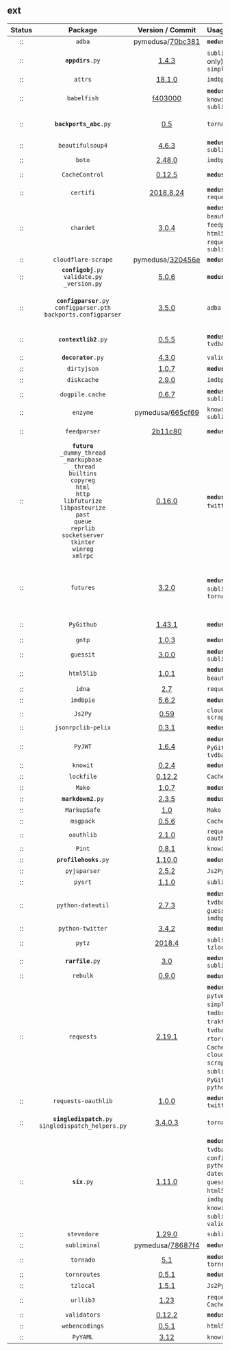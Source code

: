 ## ext
 Status  |  Package  |  Version / Commit  | Usage | Notes
:------: | :-------: | :----------------: | :---- | :----
:: | `adba` | pymedusa/[70bc381](https://github.com/pymedusa/adba/tree/70bc381a75e20e1813c848c1edb7c6f16987397e) | **`medusa`** | -
:: | <code><b>appdirs</b>.py</code> | [1.4.3](https://pypi.org/project/appdirs/1.4.3/) | `subliminal` (cli only), `simpleanidb` | -
:: | `attrs` | [18.1.0](https://pypi.org/project/attrs/18.1.0/) | `imdbpie` | Module: `attr`
:: | `babelfish` | [f403000](https://github.com/Diaoul/babelfish/tree/f403000dd63092cfaaae80be9f309fd85c7f20c9) | **`medusa`**, `guessit`, `knowit`, `subliminal` | -
:: | <code><b>backports_abc</b>.py</code> | [0.5](https://pypi.org/project/backports_abc/0.5/) | `tornado` | Markers: `python_version < '3.5'`
:: | `beautifulsoup4` | [4.6.3](https://pypi.org/project/beautifulsoup4/4.6.3/) | **`medusa`**, `subliminal` | Module: `bs4`
:: | `boto` | [2.48.0](https://pypi.org/project/boto/2.48.0/) | `imdbpie` | -
:: | `CacheControl` | [0.12.5](https://pypi.org/project/CacheControl/0.12.5/) | **`medusa`** | Module: `cachecontrol`
:: | `certifi` | [2018.8.24](https://pypi.org/project/certifi/2018.8.24/) | **`medusa`**, `traktor`, `requests` | -
:: | `chardet` | [3.0.4](https://pypi.org/project/chardet/3.0.4/) | **`medusa`**, `beautifulsoup4`, `feedparser`, `html5lib`, `pysrt`, `requests`, `subliminal` | -
:: | `cloudflare-scrape` | pymedusa/[320456e](https://github.com/pymedusa/cloudflare-scrape/tree/320456e8b28cedb807363a7a892b1379db843f66) | **`medusa`** | Module: `cfscrape`
:: | <code><b>configobj</b>.py</code><br>`validate.py`<br>`_version.py` | [5.0.6](https://pypi.org/project/configobj/5.0.6/) | **`medusa`** | -
:: | <code><b>configparser</b>.py</code><br>`configparser.pth`<br>`backports.configparser` | [3.5.0](https://pypi.org/project/configparser/3.5.0/) | `adba` | `configparser.pth` was renamed from `configparser-3.5.0-py2.7-nspkg.pth`
:: | <code><b>contextlib2</b>.py</code> | [0.5.5](https://pypi.org/project/contextlib2/0.5.5/) | **`medusa`**, `tvdbapiv2` | Markers: `python_version < '3.5'`
:: | <code><b>decorator</b>.py</code> | [4.3.0](https://pypi.org/project/decorator/4.3.0/) | `validators` | -
:: | `dirtyjson` | [1.0.7](https://pypi.org/project/dirtyjson/1.0.7/) | **`medusa`** | -
:: | `diskcache` | [2.9.0](https://pypi.org/project/diskcache/2.9.0/) | `imdbpie` | -
:: | `dogpile.cache` | [0.6.7](https://pypi.org/project/dogpile.cache/0.6.7/) | **`medusa`**, `subliminal` | -
:: | `enzyme` | pymedusa/[665cf69](https://github.com/pymedusa/enzyme/tree/665cf6948aab1c249dcc99bd9624a81d17b3302a) | `knowit`, `subliminal` | -
:: | `feedparser` | [2b11c80](https://github.com/kurtmckee/feedparser/tree/2b11c8028321ed43cbaf313f83b0c94820143d66) | **`medusa`** | Requires `sgmllib3k` on Python 3
:: | **`future`**<br>`_dummy_thread`<br>`_markupbase`<br>`_thread`<br>`builtins`<br>`copyreg`<br>`html`<br>`http`<br>`libfuturize`<br>`libpasteurize`<br>`past`<br>`queue`<br>`reprlib`<br>`socketserver`<br>`tkinter`<br>`winreg`<br>`xmlrpc` | [0.16.0](https://pypi.org/project/future/0.16.0/) | **`medusa`**, `python-twitter`, ????? | -
:: | `futures` | [3.2.0](https://pypi.org/project/futures/3.2.0/) | **`medusa`**, `subliminal`, `tornado` | Module: `concurrent.futures`<br>Markers: `python_version >= '2.6' and python_version < '3'`
:: | `PyGithub` | [1.43.1](https://pypi.org/project/PyGithub/1.43.1/) | **`medusa`** | Module: `github`<br>**Removed tests**
:: | `gntp` | [1.0.3](https://pypi.org/project/gntp/1.0.3/) | **`medusa`** | -
:: | `guessit` | [3.0.0](https://pypi.org/project/guessit/3.0.0/) | **`medusa`**, `subliminal` | -
:: | `html5lib` | [1.0.1](https://pypi.org/project/html5lib/1.0.1/) | **`medusa`** (via `beautifulsoup4`) | -
:: | `idna` | [2.7](https://pypi.org/project/idna/2.7/) | `requests` | -
:: | `imdbpie` | [5.6.2](https://pypi.org/project/imdbpie/5.6.2/) | **`medusa`** | -
:: | `Js2Py` | [0.59](https://pypi.org/project/Js2Py/0.59/) | `cloudflare-scrape` | Module: `js2py`
:: | `jsonrpclib-pelix` | [0.3.1](https://pypi.org/project/jsonrpclib-pelix/0.3.1/) | **`medusa`** | Module: `jsonrpclib`
:: | `PyJWT` | [1.6.4](https://pypi.org/project/pyjwt/1.6.4/) | **`medusa`**, `PyGithub`, `tvdbapiv2` | Module: `jwt`
:: | `knowit` | [0.2.4](https://pypi.org/project/knowit/0.2.4/) | **`medusa`** | -
:: | `lockfile` | [0.12.2](https://pypi.org/project/lockfile/0.12.2/) | `CacheControl` | -
:: | `Mako` | [1.0.7](https://pypi.org/project/mako/1.0.7/) | **`medusa`** | Module: `mako`
:: | <code><b>markdown2</b>.py</code> | [2.3.5](https://pypi.org/project/markdown2/2.3.5/) | **`medusa`** | -
:: | `MarkupSafe` | [1.0](https://pypi.org/project/MarkupSafe/1.0/) | `Mako` | Module: `markupsafe`
:: | `msgpack` | [0.5.6](https://pypi.org/project/msgpack/0.5.6/) | `CacheControl` | -
:: | `oauthlib` | [2.1.0](https://pypi.org/project/oauthlib/2.1.0/) | `requests-oauthlib` | -
:: | `Pint` | [0.8.1](https://pypi.org/project/Pint/0.8.1/) | `knowit` | Module: `pint`
:: | <code><b>profilehooks</b>.py</code> | [1.10.0](https://pypi.org/project/profilehooks/1.10.0/) | **`medusa`** | -
:: | `pyjsparser` | [2.5.2](https://pypi.org/project/pyjsparser/2.5.2/) | `Js2Py` | -
:: | `pysrt` | [1.1.0](https://pypi.org/project/pysrt/1.1.0/) | `subliminal` | -
:: | `python-dateutil` | [2.7.3](https://pypi.org/project/python-dateutil/2.7.3/) | **`medusa`**, `tvdbapiv2`, `guessit`, `imdbpie` | Module: `dateutil`
:: | `python-twitter` | [3.4.2](https://pypi.org/project/python-twitter/3.4.2/) | **`medusa`** | Module: `twitter`
:: | `pytz` | [2018.4](https://pypi.org/project/pytz/2018.4/) | `subliminal`, `tzlocal` | -
:: | <code><b>rarfile</b>.py</code> | [3.0](https://pypi.org/project/rarfile/3.0/) | **`medusa`**, `subliminal` | -
:: | `rebulk` | [0.9.0](https://pypi.org/project/rebulk/0.9.0/) | **`medusa`**, `guessit` | -
:: | `requests` | [2.19.1](https://pypi.org/project/requests/2.19.1/) | **`medusa`**, `adba`, `pytvmaze`, `simpleanidb`, `tmdbsimple`, `traktor`, `tvdbapiv2`, `boto`, `rtorrent`, `CacheControl`, `cloudflare-scrape`, `subliminal`, `PyGithub`, `python-twitter` | -
:: | `requests-oauthlib` | [1.0.0](https://pypi.org/project/requests-oauthlib/1.0.0/) | **`medusa`**, `python-twitter` | Module: `requests_oauthlib`
:: | <code><b>singledispatch</b>.py</code><br>`singledispatch_helpers.py` | [3.4.0.3](https://pypi.org/project/singledispatch/3.4.0.3/) | `tornado` | Markers: `python_version < '3.4'`
:: | <code><b>six</b>.py</code> | [1.11.0](https://pypi.org/project/six/1.11.0/) | **`medusa`**, `tvdbapiv2`, `configobj`, `python-dateutil`, `guessit`, `html5lib`, `imdbpie`, `Js2Py`, `knowit`, `rebulk`, `subliminal`, `validators` | -
:: | `stevedore` | [1.29.0](https://pypi.org/project/stevedore/1.29.0/) | `subliminal` | -
:: | `subliminal` | pymedusa/[78687f4](https://github.com/pymedusa/subliminal/tree/78687f45d23b1bc47fae0a5493be0198dc1fd5b5) | **`medusa`** | -
:: | `tornado` | [5.1](https://pypi.org/project/tornado/5.1/) | **`medusa`**, `tornroutes` | -
:: | `tornroutes` | [0.5.1](https://pypi.org/project/tornroutes/0.5.1/) | **`medusa`** | -
:: | `tzlocal` | [1.5.1](https://pypi.org/project/tzlocal/1.5.1/) | `Js2Py` | -
:: | `urllib3` | [1.23](https://pypi.org/project/urllib3/1.23/) | `requests`, `CacheControl` | -
:: | `validators` | [0.12.2](https://pypi.org/project/validators/0.12.2/) | **`medusa`** | -
:: | `webencodings` | [0.5.1](https://pypi.org/project/webencodings/0.5.1/) | `html5lib` | -
:: | `PyYAML` | [3.12](https://pypi.org/project/PyYAML/3.12/) | `knowit` | Module: `yaml`

